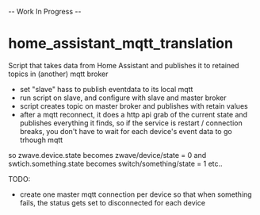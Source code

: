-- Work In Progress --

# home_assistant_mqtt_translation
Script that takes data from Home Assistant  and publishes it to retained topics in (another) mqtt broker

- set "slave" hass to publish eventdata to its local mqtt
- run script on slave, and configure with slave and master broker
- script creates topic on master broker and publishes with retain values
- after a mqtt reconnect, it does a http api grab of the current state and publishes everything it finds, so if the service is restart / connection breaks, you don't have to wait for each device's event data to go trhough mqtt

so zwave.device.state becomes zwave/device/state = 0
and swtich.something.state becomes switch/something/state = 1
etc..

TODO:
- create one master mqtt connection per device so that when something fails, the status gets set to disconnected for each device
